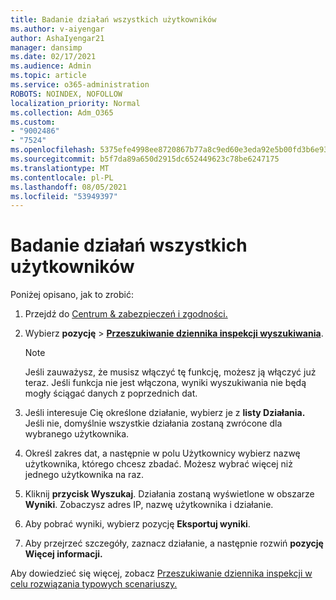 ```yaml
---
title: Badanie działań wszystkich użytkowników
ms.author: v-aiyengar
author: AshaIyengar21
manager: dansimp
ms.date: 02/17/2021
ms.audience: Admin
ms.topic: article
ms.service: o365-administration
ROBOTS: NOINDEX, NOFOLLOW
localization_priority: Normal
ms.collection: Adm_O365
ms.custom:
- "9002486"
- "7524"
ms.openlocfilehash: 5375efe4998ee8720867b77a8c9ed60e3eda92e5b00fd3b6e93c0afab09fec2b
ms.sourcegitcommit: b5f7da89a650d2915dc652449623c78be6247175
ms.translationtype: MT
ms.contentlocale: pl-PL
ms.lasthandoff: 08/05/2021
ms.locfileid: "53949397"
---
```

# <a name="investigate-all-the-users-activities"></a>Badanie działań wszystkich użytkowników

Poniżej opisano, jak to zrobić:

1. Przejdź do [Centrum & zabezpieczeń i zgodności.](https://go.microsoft.com/fwlink/p/?linkid=2077143)
1. Wybierz **pozycję**  >  **[Przeszukiwanie dziennika inspekcji wyszukiwania](https://go.microsoft.com/fwlink/?linkid=2103759)**.
    > [!NOTE]
    > Jeśli zauważysz, że musisz włączyć tę funkcję, możesz ją włączyć już teraz. Jeśli funkcja nie jest włączona, wyniki wyszukiwania nie będą mogły ściągać danych z poprzednich dat.

1. Jeśli interesuje Cię określone działanie, wybierz je z **listy Działania.** Jeśli nie, domyślnie wszystkie działania zostaną zwrócone dla wybranego użytkownika.
1. Określ zakres dat, a  następnie w polu Użytkownicy wybierz nazwę użytkownika, którego chcesz zbadać. Możesz wybrać więcej niż jednego użytkownika na raz.
1. Kliknij **przycisk Wyszukaj**. Działania zostaną wyświetlone w obszarze **Wyniki**. Zobaczysz adres IP, nazwę użytkownika i działanie.
1. Aby pobrać wyniki, wybierz pozycję **Eksportuj wyniki**.
1. Aby przejrzeć szczegóły, zaznacz działanie, a następnie rozwiń **pozycję Więcej informacji.**

Aby dowiedzieć się więcej, zobacz [Przeszukiwanie dziennika inspekcji w celu rozwiązania typowych scenariuszy.](https://go.microsoft.com/fwlink/?linkid=2103944)